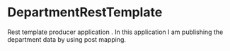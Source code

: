 # DepartmentRestTemplate
Rest template producer application . 
In this application I am publishing the department data by using post mapping. 

